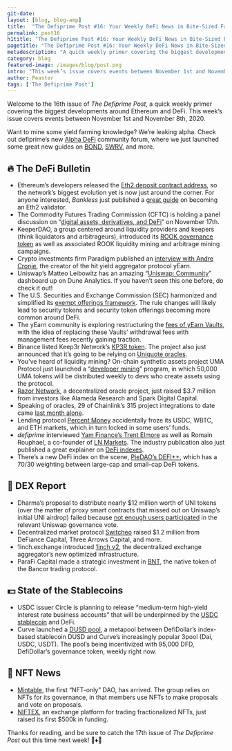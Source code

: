 ```yaml
---
git-date:
layout: [blog, blog-amp]
title:  "The Defiprime Post #16: Your Weekly DeFi News in Bite-Sized Fashion"
permalink: post16
h1title: "The Defiprime Post #16: Your Weekly DeFi News in Bite-Sized Fashion"
pagetitle: "The Defiprime Post #16: Your Weekly DeFi News in Bite-Sized Fashion"
metadescription: "A quick weekly primer covering the biggest developments around Ethereum and DeFi. This week’s issue covers events between November 1st and November 8th, 2020"
category: blog
featured-image: /images/blog/post.png
intro: "This week’s issue covers events between November 1st and November 8th, 2020"
author: Peaster
tags: ['The Defiprime Post']
---
```

Welcome to the 16th issue of _The Defiprime Post_, a quick weekly primer covering the biggest developments around Ethereum and DeFi. This week’s issue covers events between November 1st and November 8th, 2020.

Want to mine some yield farming knowledge? We’re leaking alpha. Check out defiprime’s new [Alpha DeFi](https://alpha.defiprime.com/c/yield-farming/6) community forum, where we just launched some great new guides on [BOND](https://alpha.defiprime.com/t/yield-farming-with-bond-barnbridge/631), [SWRV](https://alpha.defiprime.com/t/yield-farming-with-swerve/339), and more.


## 🔥 The DeFi Bulletin

*   Ethereum’s developers released the [Eth2 deposit contract address](https://blog.ethereum.org/2020/11/04/eth2-quick-update-no-19/), so the network’s biggest evolution yet is now just around the corner. For anyone interested, _Bankless_ just published a [great guide](https://bankless.substack.com/p/-guide-how-to-become-a-validator) on becoming an Eth2 validator.
*   The Commodity Futures Trading Commission (CFTC) is holding a panel discussion on “[digital assets, derivatives, and DeFi](https://twitter.com/CFTC/status/1323648673037864962)” on November 17th.
*   KeeperDAO, a group centered around liquidity providers and keepers (think liquidators and arbitrageurs), introduced its [ROOK governance token](https://medium.com/keeperdao/caro-kann-introducing-rook-liquidity-mining-arbitrage-mining-adbe319905fd) as well as associated ROOK liquidity mining and arbitrage mining campaigns.
*   Crypto investments firm Paradigm published an [interview with Andre Cronje](https://medium.com/paradigm-fund/interview-with-andre-cronje-defi-architect-and-creator-of-yearn-finance-eee82d1ef849), the creator of the hit yield aggregator protocol yEarn.
*   Uniswap’s Matteo Leibowitz has an amazing “[Uniswap: Community](https://www.duneanalytics.com/MatteoLeibowitz/uniswap-community)” dashboard up on Dune Analytics. If you haven’t seen this one before, do check it out!
*   The U.S. Securities and Exchange Commission (SEC) harmonized and simplified its [exempt offerings framework](https://www.sec.gov/news/press-release/2020-273). The rule changes will likely lead to security tokens and security token offerings becoming more common around DeFi.
*   The yEarn community is exploring restructuring the [fees of yEarn Vaults](https://gov.yearn.finance/t/restructure-fees-and-align-incentives/7548), with the idea of replacing these Vaults’ withdrawal fees with management fees recently gaining traction.
*   Binance listed Keep3r Network’s [KP3R token](https://www.binance.com/en/support/announcement/1c8ac2f4ca3f42189bcf7e000629c666). The project also just announced that it’s going to be relying on [Uniquote oracles](https://andrecronje.medium.com/keep3r-network-on-chain-oracle-price-feeds-3c67ed002a9).
*   You’ve heard of liquidity mining? On-chain synthetic assets project UMA Protocol just launched a “[developer mining](https://medium.com/uma-project/uma-announces-developer-mining-6f6fe15d5604)” program, in which 50,000 UMA tokens will be distributed weekly to devs who create assets using the protocol.
*   [Razor Network](https://www.coindesk.com/razor-network-oracles-funding-round), a decentralized oracle project, just raised $3.7 million from investors like Alameda Research and Spark Digital Capital.
*   Speaking of oracles, 29 of Chainlink’s 315 project integrations to date came [last month alone](https://decrypt.co/46918/29-projects-integrated-with-chainlink-last-month).
*   Lending protocol [Percent Money](https://percent-finance.medium.com/important-announcement-d35f9a0df112) accidentally froze its USDC, WBTC, and ETH markets, which in turn locked in some users’ funds.
*   _defiprime_ interviewed [Yam Finance’s Trent Elmore](https://defiprime.com/yam) as well as Romain Rouphael, a co-founder of [LN Markets](https://defiprime.com/lnmarkets). The industry publication also just published a great explainer on [DeFi indexes](https://defiprime.com/defi-index).
*   There’s a new DeFi index on the scene, [PieDAO’s DEFI++](https://medium.com/piedao/announcing-defi-and-a-comparative-index-performance-analysis-9f63e251120d), which has a 70/30 weighting between large-cap and small-cap DeFi tokens.


## 💱 DEX Report

*   Dharma’s proposal to distribute nearly $12 million worth of UNI tokens (over the matter of proxy smart contracts that missed out on Uniswap’s initial UNI airdrop) failed because [not enough users participated](https://www.coindesk.com/uniswap-proposal-to-airdrop-more-uni-falls-short-in-governance-vote) in the relevant Uniswap governance vote.
*   Decentralized market protocol [Switcheo](https://blog.switcheo.network/switcheo-secures-investment-in-strategic-round-led-by-defiance-capital/) raised $1.2 million from DeFiance Capital, Three Arrows Capital, and more.
*   1inch.exchange introduced [1inch v2](https://1inch-exchange.medium.com/introducing-1inch-v2-defis-fastest-and-most-advanced-aggregation-protocol-c42573dc3f85), the decentralized exchange aggregator’s new optimized infrastructure.
*   ParaFi Capital made a strategic investment in [BNT](https://blog.bancor.network/parafi-invests-in-bnt-to-advance-bancor-protocol-growth-7f79fab40c81), the native token of the Bancor trading protocol.


## 💵 State of the Stablecoins

*   USDC issuer Circle is planning to release “medium-term high-yield interest rate business accounts” that will be underpinned by the [USDC stablecoin](https://twitter.com/circlepay/status/1324413482662592512) and DeFi.
*   Curve launched a [DUSD pool](https://twitter.com/defidollar/status/1324193293438128129), a metapool between DefiDollar’s index-based stablecoin DUSD and Curve’s increasingly popular 3pool (Dai, USDC, USDT). The pool’s being incentivized with 95,000 DFD, DefiDollar’s governance token, weekly right now.


## 💎 NFT News

*   [Mintable](https://mintable.medium.com/a-new-type-of-dao-for-nfts-by-nfts-9859253dd823), the first “NFT-only” DAO, has arrived. The group relies on NFTs for its governance, in that members use NFTs to make proposals and vote on proposals.
*   [NIFTEX](https://www.nasdaq.com/articles/niftex-raises-%24500k-to-build-out-nft-trading-platform-2020-11-03), an exchange platform for trading fractionalized NFTs, just raised its first $500k in funding.


Thanks for reading, and be sure to catch the 17th issue of _The Defiprime Post_ out this time next week! 👋♦️👋
